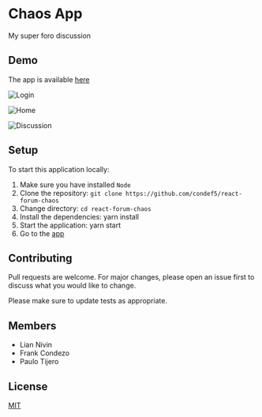 # Chaos App

My super foro discussion

## Demo

The app is available [here](https://react-chaos.fcondezo1.now.sh)

![Login](https://i.imgur.com/HoniVsd.png)

![Home](https://i.imgur.com/fgFM6yv.png)

![Discussion](https://i.imgur.com/0m6cjRZ.png)

## Setup

To start this application locally:

1. Make sure you have installed `Node`
2. Clone the repository: `git clone https://github.com/condef5/react-forum-chaos`
3. Change directory: `cd react-forum-chaos`
4. Install the dependencies: yarn install
5. Start the application: yarn start
6. Go to the [app](http://localhost:3000)


## Contributing
Pull requests are welcome. For major changes, please open an issue first to discuss what you would like to change.

Please make sure to update tests as appropriate.

## Members

* Lian Nivin
* Frank Condezo
* Paulo Tijero

## License
[MIT](https://choosealicense.com/licenses/mit/)
